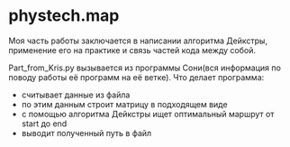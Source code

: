 # phystech.map

Моя часть работы заключается в написании алгоритма Дейкстры, применение его на практике и связь частей кода между собой.

Part_from_Kris.py вызывается из программы Сони(вся информация по поводу работы её программ на её ветке).
Что делает программа:
- считывает данные из файла
- по этим данным строит матрицу в подходящем виде
- с помощью алгоритма Дейкстры ищет оптимальный маршрут от start до end
- выводит полученный путь в файл
